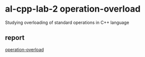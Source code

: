 # **al-cpp-lab-2 operation-overload**
Studying overloading of standard operations in C++ language

## report
[operation-overload](https://drive.google.com/file/d/1ElmquJ7MGEgow6qPttMbEQzCovD75HyF/view?usp=sharing)
